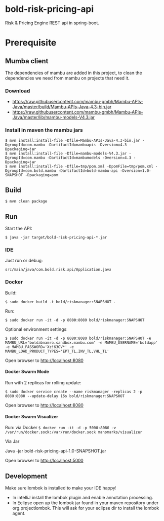 # bold-risk-pricing-api

Risk & Pricing Engine REST api in spring-boot.

# Prerequisite

## Mumba client
The dependencies of mambu are added in this project, to clean the dependencies we need from mambu on
projects that need it.

### Download

- https://raw.githubusercontent.com/mambu-gmbh/Mambu-APIs-Java/master/build/Mambu-APIs-Java-4.3-bin.jar
- https://raw.githubusercontent.com/mambu-gmbh/Mambu-APIs-Java/master/lib/mambu-models-V4.3.jar

### Install in maven the mambu jars

```
$ mvn install:install-file -Dfile=Mambu-APIs-Java-4.3-bin.jar -DgroupId=com.mambu -DartifactId=mambuapis -Dversion=4.3 -Dpackaging=jar
$ mvn install:install-file -Dfile=mambu-models-V4.3.jar -DgroupId=com.mambu -DartifactId=mambumodels -Dversion=4.3 -Dpackaging=jar
$ mvn install:install-file -Dfile=tmp/pom.xml -DpomFile=tmp/pom.xml -DgroupId=com.bold.mambu -DartifactId=bold-mambu-api -Dversion=1.0-SNAPSHOT -Dpackaging=pom
`````


## Build

`$ mvn clean package`

## Run

Start the API:

`$ java -jar target/bold-risk-pricing-api-*.jar`

### IDE

Just run or debug:

`src/main/java/com.bold.risk.api/Application.java`

### Docker

Build:

`$ sudo docker build -t bold/riskmanager:SNAPSHOT .`

Run:

`$ sudo docker run -it -d -p 8080:8080 bold/riskmanager:SNAPSHOT`

Optional environment settings:

`$ sudo docker run -it -d -p 8080:8080 bold/riskmanager:SNAPSHOT -e MAMBU_URL='boldabnamro.sandbox.mambu.com' -e MAMBU_USERNAME='boldapp' -e MAMBU_PASSWORD='Xz!63OV*' -e MAMBU_LOAD_PRODUCT_TYPES='EPT_TL,INV_TL,VHL_TL'`

Open browser to [http://localhost:8080](http://localhost:8080)

#### Docker Swarm Mode

Run with 2 replicas for rolling update:

`$ sudo docker service create --name riskmanager -replicas 2 -p 8080:8080 --update-delay 15s bold/riskmanager:SNAPSHOT`

Open browser to [http://localhost:8080](http://localhost:8080)

#### Docker Swarm Visualizer

Run:
via Docker
`$ docker run -it -d -p 5000:8080 -v /var/run/docker.sock:/var/run/docker.sock manomarks/visualizer`

Via Jar

Java -jar bold-risk-pricing-api-1.0-SNAPSHOT.jar

Open browser to [http://localhost:5000](http://localhost:5000)

## Development

Make sure lombok is installed to make your IDE happy!

- In intelliJ install the lombok plugin and enable annotation processing.
- In Eclipse open up the lombok jar found in your maven repository under
  org.projectlombok. This will ask for your eclipse dir to install the
  lombok agent.
